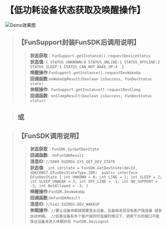 # 【低功耗设备状态获取及唤醒操作】

![Demo效果图](https://gitlab.xmcloud.io/demo/FunSDKDemo_Android_Old2018/blob/master/wakeup.png)

> ## 【FunSupport封装FunSDK后调用说明】
>> **状态获取**：``` FunSupport.getInstance().requestDeviceStatus ``` <br>
 **状态值**: ```
    {
       STATUS_UNKNOWN:0
       STATUS_ONLINE:1
       STATUS_OFFLINE:2
       STATUS_SLEEP:3
       STATUS_CAN_NOT_WAKE_UP:4 
    }
	       ``` <br>
**唤醒操作**:``` FunSupport.getInstance().requestDevWakeUp ``` <br>
**回调函数**:``` onWakeUpResult(boolean isSuccess, FunDevStatus state) ``` <br>
**休眠操作**:``` FunSupport.getInstance().requestDevSleep``` <br>
**回调函数**:``` onSleepResult(boolean isSuccess, FunDevStatus status)``` <br>

> ## 或

> ## 【FunSDK调用说明】
>> **状态获取**：``` FunSDK.SysGetDevState ``` <br>
**回调函数**: ``` OnFunSDKResult``` <br>
**消息ID**: ```
    //5009
    EUIMSG.SYS_GET_DEV_STATE
    ``` <br>
**状态值**: 
    ``` 
    int idrState = FunSDK.GetDevState(devId, SDKCONST.EFunDevStateType.IDR) 
    public interface EFunDevState {
        int UNKOWN = 0;
        int LINE = 1;
        int SLEEP = 2;
        int SLEEP_UNWEAK = 3;
        int OFF_LINE = -1;
        int NO_SUPPORT = -2;
        int NotAllowed = -3;
    }
    ``` <br>
**唤醒操作**:``` FunSDK.DevWakeUp ``` <br>
**回调函数**:``` OnFunSDKResult ``` <br>
**消息ID**: ```
    //5142
    EUIMSG.DEV_WAKEUP
    ``` <br>
**休眠操作**:``` 
    //要让设备休眠就需要登出设备，设备端发现没有客户端连接 就会自动休眠。
    //如果设备有多个客户端同时连接的情况下，调用下方的接口不能保证设备会进入休眠状态
    FunSDK.DevLogout 
    ``` <br>

